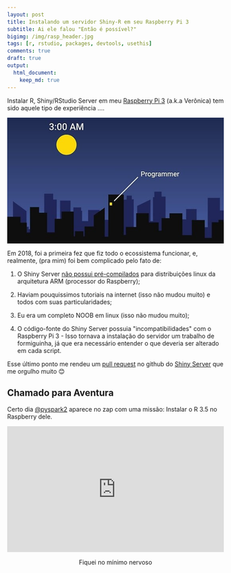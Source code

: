 ```yaml
---
layout: post
title: Instalando um servidor Shiny-R em seu Raspberry Pi 3
subtitle: Ai ele falou "Então é possível?"
bigimg: /img/rasp_header.jpg
tags: [r, rstudio, packages, devtools, usethis]
comments: true
draft: true
output:
  html_document:
    keep_md: true
---
```


Instalar R, Shiny/RStudio Server em meu [Raspberry Pi 3](https://www.raspberrypi.org/products/raspberry-pi-3-model-b/) (a.k.a Verônica) tem sido aquele tipo de experiência ....

<img src="/img/rasp1.jpg" style="display: block; margin: auto;" />

Em 2018, foi a primeira fez que fiz todo o ecossistema funcionar, e, realmente, (pra mim) foi bem complicado pelo fato de:

1. O Shiny Server [não possui pré-compilados](https://www.rstudio.com/products/shiny/download-server/) para distribuições linux da arquitetura ARM (processor do Raspberry);

2. Haviam pouquissimos tutoriais na internet (isso não mudou muito) e todos com suas particularidades;

3. Eu era um completo NOOB em linux (isso não mudou muito);

4. O código-fonte do Shiny Server possuia "incompatibilidades" com o Raspberry Pi 3 - Isso tornava a instalação do servidor um trabalho de formiguinha, já que era necessário entender o que deveria ser alterado em cada script.

Esse último ponto me rendeu um [pull request](https://github.com/rstudio/shiny-server/pull/352) no github do [Shiny Server](https://github.com/rstudio/shiny-server) que me orgulho muito 😊 

## Chamado para Aventura

Certo dia [@pyspark2](https://twitter.com/pyspark2) aparece no zap com uma missão: Instalar o R 3.5 no Raspberry dele.  


<div style="width:100%;height:0;padding-bottom:58%;position:relative;"><iframe src="https://giphy.com/embed/ly8G39g1ujpNm" width="100%" height="100%" style="position:absolute" frameBorder="0" class="giphy-embed" allowFullScreen></iframe></div>

<p align="center">Fiquei no mínimo nervoso</p>






<script type="text/x-mathjax-config">
MathJax.Hub.Config({
  tex2jax: {inlineMath: [['$','$'], ['\\(','\\)']]}
});
</script>

<script type="text/javascript" async
  src="https://cdn.mathjax.org/mathjax/latest/MathJax.js?config=TeX-MML-AM_CHTML">
</script>
